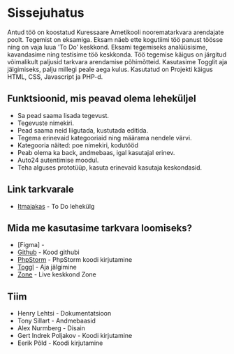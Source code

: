 # Sissejuhatus
Antud töö on koostatud Kuressaare Ametikooli noorematarkvara arendajate poolt.
Tegemist on eksamiga. Eksam näeb ette kogutiimi töö panust töösse ning on vaja luua 'To Do' keskkond.
Eksami tegemiseks analüüsisime, kavandasime ning testisime töö keskkonda.
Töö tegemise käigus on järgitud võimalikult paljusid tarkvara arendamise põhimõtteid.
Kasutasime Togglit aja jälgimiseks, palju millegi peale aega kulus.
Kasutatud on Projekti käigus HTML, CSS, Javascript ja PHP-d.

## Funktsioonid, mis peavad olema leheküljel
* Sa pead saama lisada tegevust.
* Tegevuste nimekiri.
* Pead saama neid liigutada, kustutada editida.
* Tegema erinevaid kategooriaid ning määrama nendele värvi.
* Kategooria näited: poe nimekiri, kodutööd
* Peab olema ka back, andmebaas, igal kasutajal erinev.
* Auto24 autentimise moodul.
* Teha alguses prototüüp, kasuta erinevaid kasutaja keskondasid.

## Link tarkvarale
* [Itmajakas](https://todo.tak17nurmberg.itmajakas.ee/user.php) - To Do lehekülg

## Mida me kasutasime tarkvara loomiseks?
* [Figma] -
* [Github](https://github.com/HenrysHub/eksam/) - Kood githubi
* [PhpStorm](https://www.jetbrains.com/phpstorm/) - PhpStorm koodi kirjutamine
* [Toggl](https://www.toggl.com/) - Aja jälgimine
* [Zone](https://www.zone.ee/et/) - Live keskkond Zone


## Tiim
* Henry Lehtsi - Dokumentatsioon
* Tony Sillart - Andmebaasid
* Alex Nurmberg - Disain
* Gert Indrek Poljakov - Koodi kirjutamine
* Eerik Põld - Koodi kirjutamine

